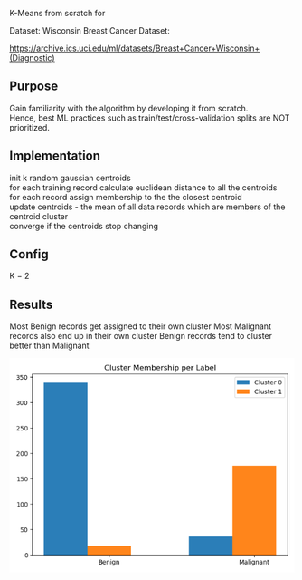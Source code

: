 K-Means from scratch for

Dataset:
Wisconsin Breast Cancer Dataset:

https://archive.ics.uci.edu/ml/datasets/Breast+Cancer+Wisconsin+(Diagnostic)

## Purpose
Gain familiarity with the algorithm by developing it from scratch.  
Hence, best ML practices such as train/test/cross-validation splits 
are NOT prioritized.

## Implementation
init k random gaussian centroids  
for each training record calculate euclidean distance to all the centroids  
for each record assign membership to the the closest centroid  
update centroids - the mean of all data records which are members of the centroid cluster  
converge if the centroids stop changing  

## Config
K = 2

## Results
Most Benign records get assigned to their own cluster
Most Malignant records also end up in their own cluster
Benign records tend to cluster better than Malignant

![Clusters per Label](clusters_per_label.png)